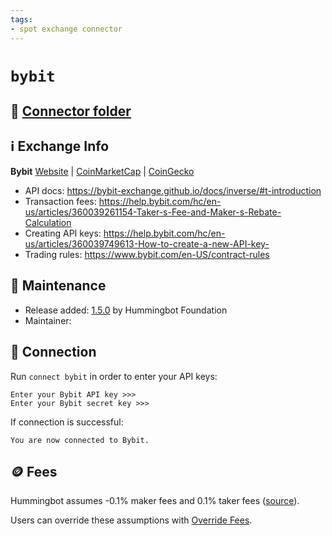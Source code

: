 ```yaml
---
tags:
- spot exchange connector
---
```


# `bybit`

## 📁 [Connector folder](https://github.com/hummingbot/hummingbot/tree/development/hummingbot/connector/exchange/bybit)

## ℹ️ Exchange Info

**Bybit** [Website](https://www.bybit.com/en-US/) | [CoinMarketCap](https://coinmarketcap.com/exchanges/bybit/) | [CoinGecko](https://www.coingecko.com/en/exchanges/bybit)

* API docs: https://bybit-exchange.github.io/docs/inverse/#t-introduction
* Transaction fees: https://help.bybit.com/hc/en-us/articles/360039261154-Taker-s-Fee-and-Maker-s-Rebate-Calculation
* Creating API keys: https://help.bybit.com/hc/en-us/articles/360039749613-How-to-create-a-new-API-key-
* Trading rules: https://www.bybit.com/en-US/contract-rules

## 👷 Maintenance

* Release added: [1.5.0](/release-notes/1.5.0/) by Hummingbot Foundation
* Maintainer:

## 🔑 Connection

Run `connect bybit` in order to enter your API keys:
 
```
Enter your Bybit API key >>>
Enter your Bybit secret key >>>
```

If connection is successful:
```
You are now connected to Bybit.
```

## 🪙 Fees

Hummingbot assumes -0.1% maker fees and 0.1% taker fees ([source](https://github.com/hummingbot/hummingbot/blob/development/hummingbot/connector/exchange/bybit/bybit_utils.py#L10)).

Users can override these assumptions with [Override Fees](/global-configs/override-fees/).